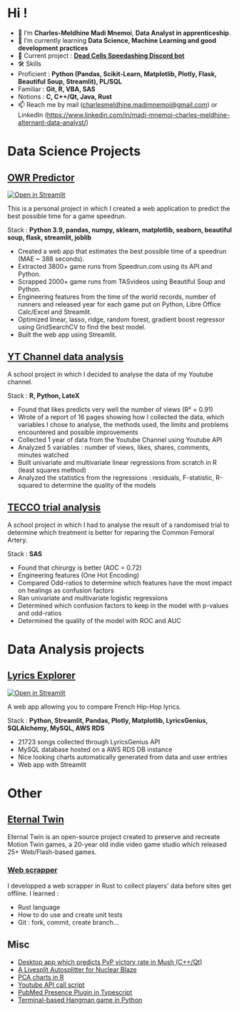 # Hi !

* 👋 I’m **Charles-Meldhine Madi Mnemoi**, **Data Analyst in apprenticeship**.
* 🌱 I’m currently learning **Data Science, Machine Learning and good development practices**
* 💞️ Current project : [**Dead Cells Speedashing Discord bot**](https://github.com/cmmm976/DC_Speedashing_bot)
* 🛠️ Skills 
* Proficient :  **Python (Pandas, Scikit-Learn, Matplotlib, Plotly, Flask, Beautiful Soup, Streamlit), PL/SQL** 
* Familiar : **Git, R, VBA, SAS** 
* Notions : **C, C++/Qt, Java, Rust** 
* 📫 Reach me by mail (charlesmeldhine.madimnemoi@gmail.com) or LinkedIn (https://www.linkedin.com/in/madi-mnemoi-charles-meldhine-alternant-data-analyst/)

# Data Science Projects

## [OWR Predictor](https://github.com/cmmm976/OWREstimator)
[![Open in Streamlit](https://static.streamlit.io/badges/streamlit_badge_black_white.svg)](https://bit.ly/TASPredictor)

This is a personal project in which I created a web application to predict the best possible time for a game speedrun.

Stack : **Python 3.9, pandas, numpy, sklearn, matplotlib, seaborn, beautiful soup, flask, streamlit, joblib**

* Created a web app that estimates the best possible time of a speedrun (MAE ~ 388 seconds).
* Extracted 3800+ game runs from Speedrun.com using its API and Python.
* Scrapped 2000+ game runs from TASvideos using Beautiful Soup and Python.
* Engineering features from the time of the world records, number of runners and released year for each game put on Python, Libre Office Calc/Excel and Streamlit.
* Optimized linear, lasso, ridge, random forest, gradient boost regressor using GridSearchCV to find the best model.
* Built the web app using Streamlit.

## [YT Channel data analysis](https://github.com/cmmm976/LinearRegressionsYTChannel)

A school project in which I decided to analyse the data of my Youtube channel.

Stack : **R, Python, LateX**

* Found that likes predicts very well the number of views (R² = 0.91)
* Wrote of a report of 16 pages showing how I collected the data, which variables I chose to analyse, the methods used, the limits and problems encountered and possible improvements
* Collected 1 year of data from the Youtube Channel using Youtube API
* Analyzed 5 variables : number of views, likes, shares, comments, minutes watched
* Built univariate and multivariate linear regressions from scratch in R (least squares method)
* Analyzed the statistics from the regressions : residuals, F-statistic, R-squared to determine the quality of the models

## [TECCO trial analysis](https://github.com/cmmm976/EtudeDeCas)

A school project in which I had to analyse the result of a randomised trial to determine which treatment is better for reparing the Common Femoral Artery.

Stack : **SAS**

* Found that chirurgy is better (AOC = 0.72)
* Engineering features (One Hot Encoding)
* Compared Odd-ratios to determine which features have the most impact on healings as confusion factors
* Ran univariate and multivariate logistic regressions
* Determined which confusion factors to keep in the model with p-values and odd-ratios
* Determined the quality of the model with ROC and AUC

# Data Analysis projects

## [Lyrics Explorer](https://github.com/cmmm976/LyricsExplorator)

[![Open in Streamlit](https://static.streamlit.io/badges/streamlit_badge_black_white.svg)](https://bit.ly/LyricsExplorer)

A web app allowing you to compare French Hip-Hop lyrics.

Stack : **Python, Streamlit, Pandas, Plotly, Matplotlib, LyricsGenius, SQLAlchemy, MySQL, AWS RDS**

* 21723 songs collected through LyricsGenius API
* MySQL database hosted on a AWS RDS DB instance
* Nice looking charts automatically generated from data and user entries
* Web app with Streamlit

# Other

## [Eternal Twin](https://github.com/cmmm976/EternalTwin)

Eternal Twin is an open-source project created to preserve and recreate Motion Twin games, a 20-year old indie video game studio which released 25+ Web/Flash-based games.

### [Web scrapper](https://github.com/cmmm976/EternalTwin/commits/popotamo-web-scraper?commit=cmmm976)

I developped a web scrapper in Rust to collect players' data before sites get offline. I learned :
* Rust language
* How to do use and create unit tests
* Git : fork, commit, create branch...

## Misc
  
 * [Desktop app which predicts PvP victory rate in Mush (C++/Qt)](https://github.com/cmmm976/KillPredictor)
 * [A Livesplit Autosplitter for Nuclear Blaze](https://github.com/cmmm976/NuclearBlazeAutoSplitter)
 * [PCA charts in R](https://github.com/cmmm976/APCA)
 * [Youtube API call script](https://github.com/cmmm976/ExtractingDataFromMyYTChannel)
 * [PubMed Presence Plugin in Typescript](https://github.com/cmmm976/PubMedPreMidPresence)
 * [Terminal-based Hangman game in Python](https://github.com/cmmm976/zPendu) 

<!---
cmmm976/cmmm976 is a ✨ special ✨ repository because its `README.md` (this file) appears on your GitHub profile.
You can click the Preview link to take a look at your changes.
--->
